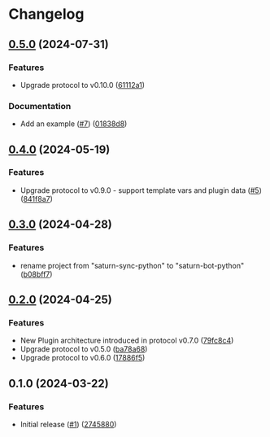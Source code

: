 # Changelog

## [0.5.0](https://github.com/wndhydrnt/saturn-bot-python/compare/v0.4.0...v0.5.0) (2024-07-31)


### Features

* Upgrade protocol to v0.10.0 ([61112a1](https://github.com/wndhydrnt/saturn-bot-python/commit/61112a19e015ff08243ac28ee5b8531ac4115944))


### Documentation

* Add an example ([#7](https://github.com/wndhydrnt/saturn-bot-python/issues/7)) ([01838d8](https://github.com/wndhydrnt/saturn-bot-python/commit/01838d80fc24734442295e78377fe70c4396e11d))

## [0.4.0](https://github.com/wndhydrnt/saturn-bot-python/compare/v0.3.0...v0.4.0) (2024-05-19)


### Features

* Upgrade protocol to v0.9.0 - support template vars and plugin data ([#5](https://github.com/wndhydrnt/saturn-bot-python/issues/5)) ([841f8a7](https://github.com/wndhydrnt/saturn-bot-python/commit/841f8a7e2343af69953f32e048fa25dd24a3db75))

## [0.3.0](https://github.com/wndhydrnt/saturn-bot-python/compare/v0.2.0...v0.3.0) (2024-04-28)


### Features

* rename project from "saturn-sync-python" to "saturn-bot-python" ([b08bff7](https://github.com/wndhydrnt/saturn-bot-python/commit/b08bff7e345111cc304f99f0311a704aee026afa))

## [0.2.0](https://github.com/wndhydrnt/saturn-bot-python/compare/v0.1.0...v0.2.0) (2024-04-25)


### Features

* New Plugin architecture introduced in protocol v0.7.0 ([79fc8c4](https://github.com/wndhydrnt/saturn-bot-python/commit/79fc8c4530c4232ea81a7bfe84d7ee8ba6f3b112))
* Upgrade protocol to v0.5.0 ([ba78a68](https://github.com/wndhydrnt/saturn-bot-python/commit/ba78a68856827d88ff4c6cc52e9f0eaedf038f44))
* Upgrade protocol to v0.6.0 ([17886f5](https://github.com/wndhydrnt/saturn-bot-python/commit/17886f50b86e451aa203d7bc748e573cbdc349e6))

## 0.1.0 (2024-03-22)


### Features

* Initial release ([#1](https://github.com/wndhydrnt/saturn-bot-python/issues/1)) ([2745880](https://github.com/wndhydrnt/saturn-bot-python/commit/27458801fd1083c28c17c05d09fa8847f042e547))
